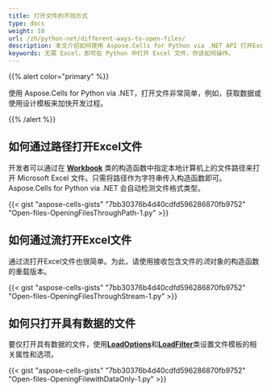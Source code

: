 ```yaml
---
title: 打开文件的不同方式
type: docs
weight: 10
url: /zh/python-net/different-ways-to-open-files/
description: 本文介绍如何使用 Aspose.Cells for Python via .NET API 打开Excel文件。
keywords: 无需 Excel，即可在 Python 中打开 Excel 文件，你该如何操作。
---
```


{{% alert color="primary" %}}

使用 Aspose.Cells for Python via .NET，打开文件非常简单，例如，获取数据或使用设计模板来加快开发过程。

{{% /alert %}}

## **如何通过路径打开Excel文件**

开发者可以通过在 [**Workbook**](https://reference.aspose.com/cells/python-net/aspose.cells/workbook) 类的构造函数中指定本地计算机上的文件路径来打开 Microsoft Excel 文件。只需将路径作为字符串传入构造函数即可。Aspose.Cells for Python via .NET 会自动检测文件格式类型。

{{< gist "aspose-cells-gists" "7bb30376b4d40cdfd596286870fb9752" "Open-files-OpeningFilesThroughPath-1.py" >}}

## **如何通过流打开Excel文件**

通过流打开Excel文件也很简单。为此，请使用接收包含文件的*流*对象的构造函数的重载版本。

{{< gist "aspose-cells-gists" "7bb30376b4d40cdfd596286870fb9752" "Open-files-OpeningFilesThroughStream-1.py" >}}

## **如何只打开具有数据的文件**

要仅打开具有数据的文件，使用[**LoadOptions**](https://reference.aspose.com/cells/python-net/aspose.cells/loadoptions)和[**LoadFilter**](https://reference.aspose.com/cells/python-net/aspose.cells/loadfilter)类设置文件模板的相关属性和选项。

{{< gist "aspose-cells-gists" "7bb30376b4d40cdfd596286870fb9752" "Open-files-OpeningFilewithDataOnly-1.py" >}}

